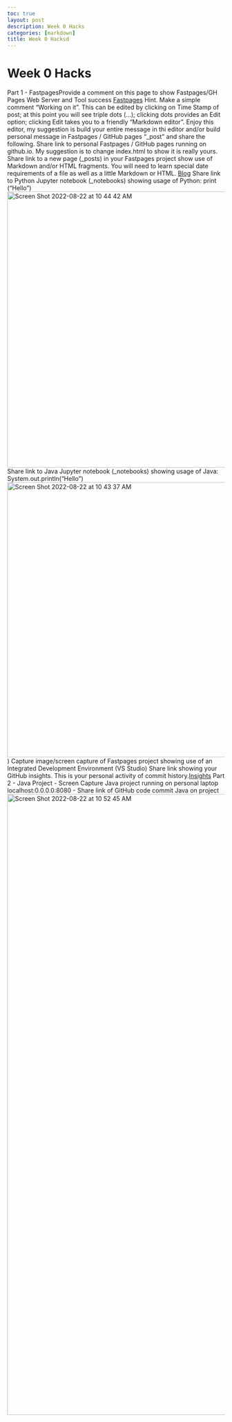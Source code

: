 ```yaml
---
toc: true
layout: post
description: Week 0 Hacks
categories: [markdown]
title: Week 0 Hacksd
---
```


# Week 0 Hacks
Part 1 - FastpagesProvide a comment on this page to show Fastpages/GH Pages Web Server and Tool success [Fastpages](https://valenreynolds.github.io/Valen-Tri-1-Blog/)
Hint. Make a simple comment “Working on it”. This can be edited by clicking on Time Stamp of post; at this point you will see triple dots (…); clicking dots provides an Edit option; clicking Edit takes you to a friendly “Markdown editor”. Enjoy this editor, my suggestion is build your entire message in thi editor and/or build personal message in Fastpages / GitHub pages “_post” and share the following.
Share link to personal Fastpages / GitHub pages running on github.io. My suggestion is to change index.html to show it is really yours.
Share link to a new page (_posts) in your Fastpages project show use of Markdown and/or HTML fragments. You will need to learn special date requirements of a file as well as a little Markdown or HTML. [Blog](https://valenreynolds.github.io/Valen-Tri-1-Blog/2022/08/20/Week0.html)
Share link to Python Jupyter notebook (_notebooks) showing usage of Python: print (“Hello”)<img width="639" alt="Screen Shot 2022-08-22 at 10 44 42 AM" src="https://user-images.githubusercontent.com/89166851/185985482-ea80f5db-ee47-4b53-9425-ac2c973ed9f6.png">
Share link to Java Jupyter notebook (_notebooks) showing usage of Java: System.out.println(“Hello”)<img width="637" alt="Screen Shot 2022-08-22 at 10 43 37 AM" src="https://user-images.githubusercontent.com/89166851/185985306-d5239ae5-6167-4e6d-acae-f4479eefac8d.png">
)
Capture image/screen capture of Fastpages project showing use of an Integrated Development Environment (VS Studio)
Share link showing your GitHub insights. This is your personal activity of commit history.[Insights](https://github.com/ValenReynolds/Valen-Tri-1-Blog/pulse)
Part 2 - Java Project - Screen Capture Java project running on personal laptop localhost:0.0.0.0:8080 - Share link of GitHub code commit Java on project<img width="1438" alt="Screen Shot 2022-08-22 at 10 52 45 AM" src="https://user-images.githubusercontent.com/89166851/185986916-dfd40879-00c8-4317-b531-9b9e6dc595e3.png">

